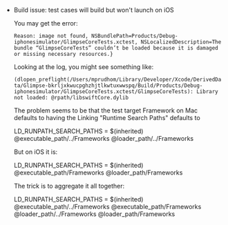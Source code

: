 
* Build issue: test cases will build but won't launch on iOS

  You may get the error:

  ```Reason: image not found, NSBundlePath=Products/Debug-iphonesimulator/GlimpseCoreTests.xctest, NSLocalizedDescription=The bundle “GlimpseCoreTests” couldn’t be loaded because it is damaged or missing necessary resources.}```

  Looking at the log, you might see something like:

  ```(dlopen_preflight(/Users/mprudhom/Library/Developer/Xcode/DerivedData/Glimpse-bkrljxkwucpghzhjtlkwtuxwwspq/Build/Products/Debug-iphonesimulator/GlimpseCoreTests.xctest/GlimpseCoreTests): Library not loaded: @rpath/libswiftCore.dylib```

  The problem seems to be that the test target Framework on Mac defaults to having the Linking "Runtime Search Paths" defaults to 

  LD_RUNPATH_SEARCH_PATHS = $(inherited) @executable_path/../Frameworks @loader_path/../Frameworks

  But on iOS it is:

  LD_RUNPATH_SEARCH_PATHS = $(inherited) @executable_path/Frameworks @loader_path/Frameworks

  The trick is to aggregate it all together:

  LD_RUNPATH_SEARCH_PATHS = $(inherited) @executable_path/../Frameworks @executable_path/Frameworks @loader_path/../Frameworks @loader_path/Frameworks

